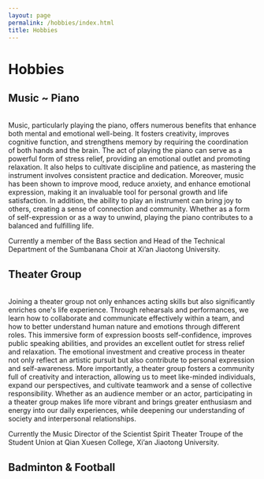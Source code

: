 ```yaml
---
layout: page
permalink: /hobbies/index.html
title: Hobbies
---
```


# Hobbies

## Music ~ Piano

<br>Music, particularly playing the piano, offers numerous benefits that enhance both mental and emotional well-being. It fosters creativity, improves cognitive function, and strengthens memory by requiring the coordination of both hands and the brain. The act of playing the piano can serve as a powerful form of stress relief, providing an emotional outlet and promoting relaxation. It also helps to cultivate discipline and patience, as mastering the instrument involves consistent practice and dedication. Moreover, music has been shown to improve mood, reduce anxiety, and enhance emotional expression, making it an invaluable tool for personal growth and life satisfaction. In addition, the ability to play an instrument can bring joy to others, creating a sense of connection and community. Whether as a form of self-expression or as a way to unwind, playing the piano contributes to a balanced and fulfilling life.

Currently a member of the Bass section and Head of the Technical Department of the Sumbanana Choir at Xi’an Jiaotong University.

## Theater Group

<br>Joining a theater group not only enhances acting skills but also significantly enriches one's life experience. Through rehearsals and performances, we learn how to collaborate and communicate effectively within a team, and how to better understand human nature and emotions through different roles. This immersive form of expression boosts self-confidence, improves public speaking abilities, and provides an excellent outlet for stress relief and relaxation. The emotional investment and creative process in theater not only reflect an artistic pursuit but also contribute to personal expression and self-awareness. More importantly, a theater group fosters a community full of creativity and interaction, allowing us to meet like-minded individuals, expand our perspectives, and cultivate teamwork and a sense of collective responsibility. Whether as an audience member or an actor, participating in a theater group makes life more vibrant and brings greater enthusiasm and energy into our daily experiences, while deepening our understanding of society and interpersonal relationships.

Currently the Music Director of the Scientist Spirit Theater Troupe of the Student Union at Qian Xuesen College, Xi’an Jiaotong University.


## Badminton & Football


